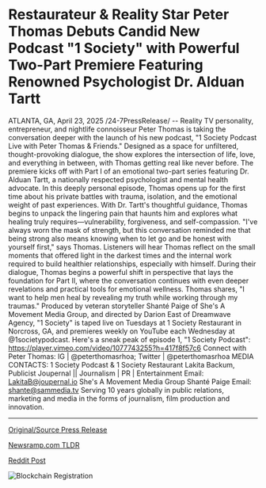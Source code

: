 # Restaurateur & Reality Star Peter Thomas Debuts Candid New Podcast "1 Society" with Powerful Two-Part Premiere Featuring Renowned Psychologist Dr. Alduan Tartt

ATLANTA, GA, April 23, 2025 /24-7PressRelease/ -- Reality TV personality, entrepreneur, and nightlife connoisseur Peter Thomas is taking the conversation deeper with the launch of his new podcast, "1 Society Podcast Live with Peter Thomas & Friends." Designed as a space for unfiltered, thought-provoking dialogue, the show explores the intersection of life, love, and everything in between, with Thomas getting real like never before.  The premiere kicks off with Part I of an emotional two-part series featuring Dr. Alduan Tartt, a nationally respected psychologist and mental health advocate. In this deeply personal episode, Thomas opens up for the first time about his private battles with trauma, isolation, and the emotional weight of past experiences. With Dr. Tartt's thoughtful guidance, Thomas begins to unpack the lingering pain that haunts him and explores what healing truly requires—vulnerability, forgiveness, and self-compassion.  "I've always worn the mask of strength, but this conversation reminded me that being strong also means knowing when to let go and be honest with yourself first," says Thomas.   Listeners will hear Thomas reflect on the small moments that offered light in the darkest times and the internal work required to build healthier relationships, especially with himself. During their dialogue, Thomas begins a powerful shift in perspective that lays the foundation for Part II, where the conversation continues with even deeper revelations and practical tools for emotional wellness.  Thomas shares, "I want to help men heal by revealing my truth while working through my traumas."   Produced by veteran storyteller Shanté Paige of She's A Movement Media Group, and directed by Darion East of Dreamwave Agency, "1 Society" is taped live on Tuesdays at 1 Society Restaurant in Norcross, GA, and premieres weekly on YouTube each Wednesday at @1societypodcast.  Here's a sneak peak of episode 1, "1 Society Podcast": https://player.vimeo.com/video/1077743255?h=417f8f57c6  Connect with Peter Thomas: IG | @peterthomasrhoa; Twitter | @peterthomasrhoa  MEDIA CONTACTS:   1 Society Podcast & 1 Society Restaurant Lakita Backum, Publicist Joupernal || Journalism | PR | Entertainment Email: LakitaB@joupernal.io  She's A Movement Media Group Shanté Paige Email: shante@sammedia.tv  Serving 10 years globally in public relations, marketing and media in the forms of journalism, film production and innovation. 

---

[Original/Source Press Release](https://www.24-7pressrelease.com/press-release/522127/restaurateur-reality-star-peter-thomas-debuts-candid-new-podcast-1-society-with-powerful-two-part-premiere-featuring-renowned-psychologist-dr-alduan-tartt)
                    

[Newsramp.com TLDR](https://newsramp.com/curated-news/peter-thomas-launches-1-society-podcast-live-for-honest-conversations-on-life-and-love/a1388a3a8bf6bbde9bd0e29c9f1d1b8e) 

 



[Reddit Post](https://www.reddit.com/r/Lifestyle_Culture/comments/1k657l2/peter_thomas_launches_1_society_podcast_live_for/) 



![Blockchain Registration](https://cdn.newsramp.app/24-7PressRelease/qrcode/254/23/quitietf.webp)